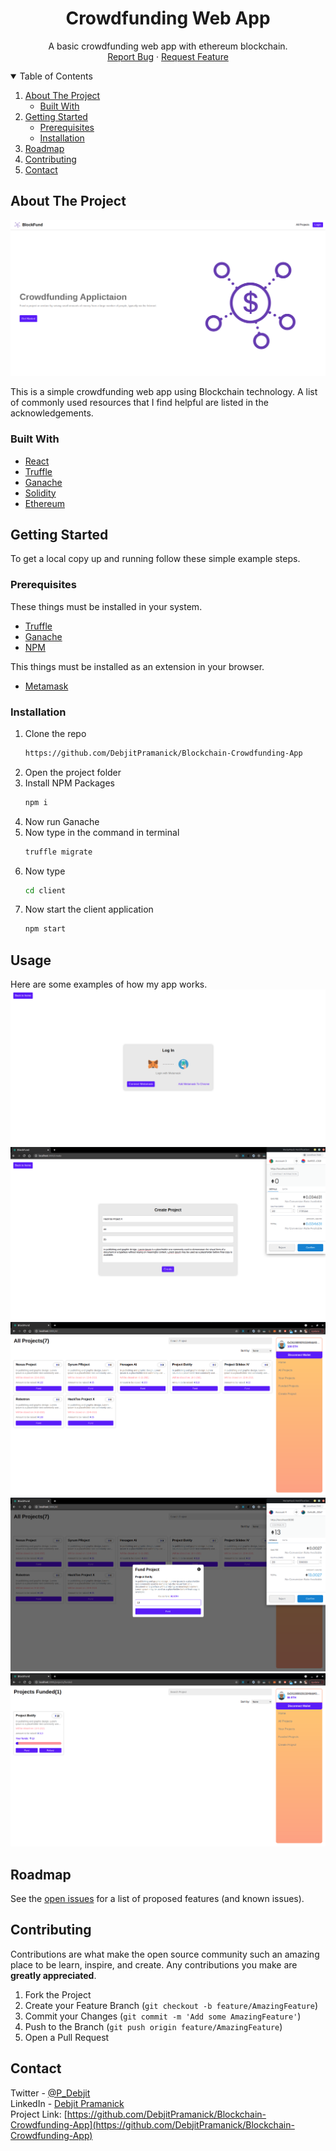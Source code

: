 <h1 align="center">Crowdfunding Web App</h1>
  <p align="center">
    A basic crowdfunding web app with ethereum blockchain.    <br />
    <a href="https://github.com/DebjitPramanick/Blockchain-Crowdfunding-App/issues">Report Bug</a>
    ·
    <a href="https://github.com/DebjitPramanick/Blockchain-Crowdfunding-App/issues">Request Feature</a>
  </p>
</p>



<!-- TABLE OF CONTENTS -->
<details open="open">
  <summary>Table of Contents</summary>
  <ol>
    <li>
      <a href="#about-the-project">About The Project</a>
      <ul>
        <li><a href="#built-with">Built With</a></li>
      </ul>
    </li>
    <li>
      <a href="#getting-started">Getting Started</a>
      <ul>
        <li><a href="#prerequisites">Prerequisites</a></li>
        <li><a href="#installation">Installation</a></li>
      </ul>
    </li>
    <li><a href="#roadmap">Roadmap</a></li>
    <li><a href="#contributing">Contributing</a></li>
    <li><a href="#contact">Contact</a></li>  </ol>
</details>



<!-- ABOUT THE PROJECT -->
## About The Project

<img src="./ss/ss1.png" alt=""/>
<br>

This is a simple crowdfunding web app using Blockchain technology.
A list of commonly used resources that I find helpful are listed in the acknowledgements.

### Built With
* [React](https://reactjs.org/)
* [Truffle](https://www.trufflesuite.com/truffle)
* [Ganache](https://www.trufflesuite.com/ganache)
* [Solidity](https://docs.soliditylang.org/en/v0.8.4/)
* [Ethereum](https://ethereum.org/en/)


<!-- GETTING STARTED -->
## Getting Started

To get a local copy up and running follow these simple example steps.

### Prerequisites

These things must be installed in your system.
* [Truffle](https://www.trufflesuite.com/truffle)
* [Ganache](https://www.trufflesuite.com/ganache)
* [NPM](https://nodejs.org/en/)

This things must be installed as an extension in your browser.
* [Metamask](https://chrome.google.com/webstore/detail/metamask/nkbihfbeogaeaoehlefnkodbefgpgknn?hl=en)

### Installation

1. Clone the repo
   ```sh
   https://github.com/DebjitPramanick/Blockchain-Crowdfunding-App
   ```
2. Open the project folder
3. Install NPM Packages
	```sh
   npm i
   ```
4. Now run Ganache
5. Now type in the command in terminal
    ```sh
   truffle migrate
   ```
6. Now type
    ```sh
   cd client
   ```
7. Now start the client application
    ```sh
   npm start
   ```
   
<!-- USAGE EXAMPLES -->
## Usage

Here are some examples of how my app works.
<br>
<img src="./ss/ss2.png" alt=""/>
<br>
<img src="./ss/ss3.png" alt=""/>
<br>
<img src="./ss/ss4.png" alt=""/>
<br>
<img src="./ss/ss5.png" alt=""/>
<br>
<img src="./ss/ss6.png" alt=""/>
<br>

<!-- ROADMAP -->
## Roadmap

See the [open issues](https://github.com/DebjitPramanick/Blockchain-Crowdfunding-App) for a list of proposed features (and known issues).



<!-- CONTRIBUTING -->
## Contributing

Contributions are what make the open source community such an amazing place to be learn, inspire, and create. Any contributions you make are **greatly appreciated**.

1. Fork the Project
2. Create your Feature Branch (`git checkout -b feature/AmazingFeature`)
3. Commit your Changes (`git commit -m 'Add some AmazingFeature'`)
4. Push to the Branch (`git push origin feature/AmazingFeature`)
5. Open a Pull Request


<!-- CONTACT -->
## Contact

Twitter - [@P_Debjit](https://twitter.com/P_Debjit)<br/> 
LinkedIn - [Debjit Pramanick](https://www.linkedin.com/in/debjit-pramanick-7a6a971b1/)<br/> 
Project Link: [https://github.com/DebjitPramanick/Blockchain-Crowdfunding-App](https://github.com/DebjitPramanick/Blockchain-Crowdfunding-App)
